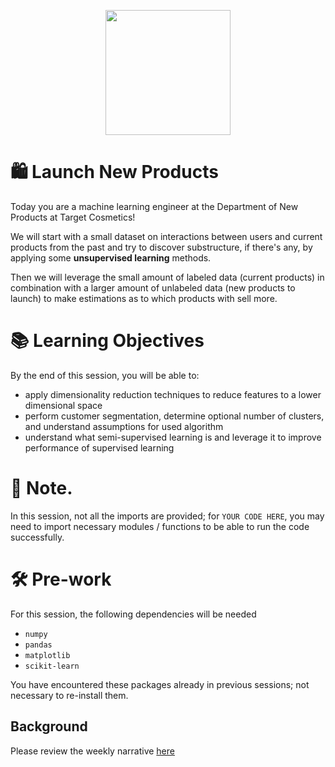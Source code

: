 <p align = "center" draggable=”false” ><img src="https://user-images.githubusercontent.com/37101144/161836199-fdb0219d-0361-4988-bf26-48b0fad160a3.png" 
     width="200px"
     height="auto"/>
</p>


# 🛍️ Launch New Products 

Today you are a machine learning engineer at the Department of New Products at Target Cosmetics! 

We will start with a small dataset on interactions between users and current products from the past and try to discover substructure, if there's any, by applying some **unsupervised learning** methods. 

Then we will leverage the small amount of labeled data (current products) in combination with a larger amount of unlabeled data (new products to launch) to make estimations as to which products with sell more. 

# 📚 Learning Objectives

By the end of this session, you will be able to:

- apply dimensionality reduction techniques to reduce features to a lower dimensional space
- perform customer segmentation, determine optional number of clusters, and understand assumptions for used algorithm
- understand what semi-supervised learning is and leverage it to improve performance of supervised learning

# 📝 Note.
In this session, not all the imports are provided; for `YOUR CODE HERE`, you may need to import necessary modules / functions to be able to run the code successfully.

# 🛠️ Pre-work
For this session, the following dependencies will be needed
- `numpy`
- `pandas`
- `matplotlib`
- `scikit-learn`

You have encountered these packages already in previous sessions; not necessary to re-install them.

## Background
Please review the weekly narrative [here](https://www.notion.so/Week-8-Unsupervised-Semi-Supervised-and-Self-Supervised-Learning-cfdce4c11b894966b71a3cb3963141f0)
